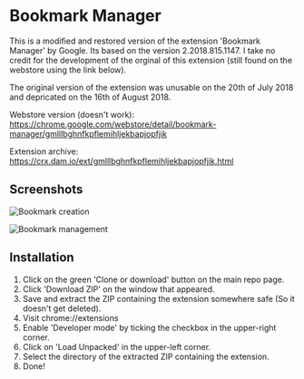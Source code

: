 # Bookmark Manager
This is a modified and restored version of the extension 'Bookmark Manager' by Google. Its based on the version 2.2018.815.1147. I take no credit for the development of the orginal of this extension (still found on the webstore using the link below).

The original version of the extension was unusable on the 20th of July 2018 and depricated on the 16th of August 2018.

Webstore version (doesn't work): https://chrome.google.com/webstore/detail/bookmark-manager/gmlllbghnfkpflemihljekbapjopfjik

Extension archive: https://crx.dam.io/ext/gmlllbghnfkpflemihljekbapjopfjik.html

## Screenshots
![Bookmark creation](https://raw.githubusercontent.com/rtm516/Bookmark-Manager/master/.github/README/1.jpg)

![Bookmark management](https://raw.githubusercontent.com/username/projectname/branch/.github/README/2.jpg)

## Installation
1. Click on the green 'Clone or download' button on the main repo page.
2. Click 'Download ZIP' on the window that appeared.
3. Save and extract the ZIP containing the extension somewhere safe (So it doesn't get deleted). 
4. Visit chrome://extensions
5. Enable 'Developer mode' by ticking the checkbox in the upper-right corner.
6. Click on 'Load Unpacked' in the upper-left corner.
7. Select the directory of the extracted ZIP containing the extension.
8. Done!
